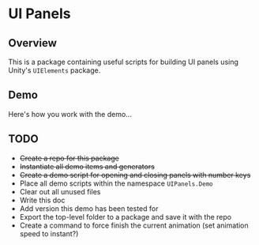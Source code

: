 # UI Panels

## Overview

This is a package containing useful scripts for building UI panels using Unity's `UIElements` package.

## Demo

Here's how you work with the demo...

## TODO

- ~~Create a repo for this package~~
- ~~Instantiate all demo items and generators~~
- ~~Create a demo script for opening and closing panels with number keys~~
- Place all demo scripts within the namespace `UIPanels.Demo`
- Clear out all unused files
- Write this doc
- Add version this demo has been tested for
- Export the top-level folder to a package and save it with the repo
- Create a command to force finish the current animation (set animation speed to instant?)
